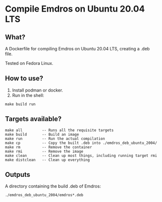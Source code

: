 # Compile Emdros on Ubuntu 20.04 LTS

## What?

A Dockerfile for compiling Emdros on Ubuntu 20.04 LTS, creating a .deb
file.

Tested on Fedora Linux.

## How to use?

1. Install podman or docker.
2. Run in the shell:
```
make build run
```

## Targets available?

```
make all         -- Runs all the requisite targets
make build       -- Build an image
make run         -- Run the actual compilation
make cp          -- Copy the built .deb into ./emdros_deb_ubuntu_2004/
make rm          -- Remove the container
make rmi         -- Remove the image
make clean       -- Clean up most things, including running target rmi
make distclean   -- Clean up everything
```

## Outputs

A directory containing the build .deb of Emdros:

```
./emdros_deb_ubuntu_2004/emdros*.deb
```

